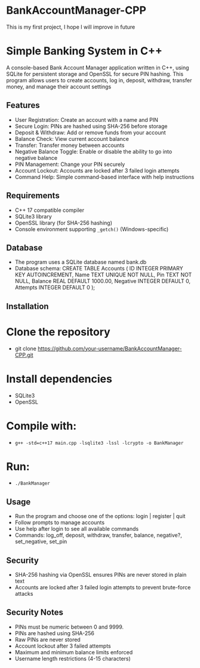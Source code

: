 # BankAccountManager-CPP
This is my first project, I hope I will improve in future

# Simple Banking System in C++
A console-based Bank Account Manager application written in C++, using SQLite for persistent storage and OpenSSL for secure PIN hashing. This program allows users to create accounts, log in, deposit, withdraw, transfer money, and manage their account settings

## Features
- User Registration: Create an account with a name and PIN
- Secure Login: PINs are hashed using SHA-256 before storage
- Deposit & Withdraw: Add or remove funds from your account
- Balance Check: View current account balance
- Transfer: Transfer money between accounts
- Negative Balance Toggle: Enable or disable the ability to go into negative balance
- PIN Management: Change your PIN securely
- Account Lockout: Accounts are locked after 3 failed login attempts
- Command Help: Simple command-based interface with help instructions

## Requirements
- C++ 17 compatible compiler
- SQLite3 library
- OpenSSL library (for SHA-256 hashing)
- Console environment supporting `_getch()` (Windows-specific)

## Database
- The program uses a SQLite database named bank.db
- Database schema:
CREATE TABLE Accounts (
    ID INTEGER PRIMARY KEY AUTOINCREMENT,
    Name TEXT UNIQUE NOT NULL,
    Pin TEXT NOT NULL,
    Balance REAL DEFAULT 1000.00,
    Negative INTEGER DEFAULT 0,
    Attempts INTEGER DEFAULT 0
);

## Installation
# Clone the repository
- git clone https://github.com/your-username/BankAccountManager-CPP.git

# Install dependencies
- SQLite3
- OpenSSL

# Compile with:
- `g++ -std=c++17 main.cpp -lsqlite3 -lssl -lcrypto -o BankManager`

# Run: 
- `./BankManager`

## Usage
- Run the program and choose one of the options: login | register | quit
- Follow prompts to manage accounts
- Use help after login to see all available commands
- Commands: log_off, deposit, withdraw, transfer, balance, negative?, set_negative, set_pin

## Security
- SHA-256 hashing via OpenSSL ensures PINs are never stored in plain text
- Accounts are locked after 3 failed login attempts to prevent brute-force attacks

## Security Notes
- PINs must be numeric between 0 and 9999.
- PINs are hashed using SHA-256
- Raw PINs are never stored
- Account lockout after 3 failed attempts
- Maximum and minimum balance limits enforced
- Username length restrictions (4-15 characters)
